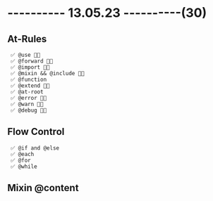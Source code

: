 # ---------- 13.05.23 ----------(30)

## At-Rules

     ✅ @use 👍🏻
     ✅ @forward 👍🏻
     ✅ @import 👍🏻
     ✅ @mixin && @include 👍🏻
     ✅ @function
     ✅ @extend 👍🏻
     ✅ @at-root
     ✅ @error 👍🏻
     ✅ @warn 👍🏻
     ✅ @debug 👍🏻

## Flow Control

     ✅ @if and @else
     ✅ @each
     ✅ @for
     ✅ @while

## Mixin @content
